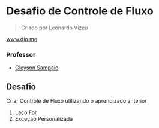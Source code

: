 # Desafio de Controle de Fluxo

> Criado por Leonardo Vizeu

www.dio.me

### Professor
- [Gleyson Sampaio](https://github.com/glysns)

## Desafio

Criar Controle de Fluxo utilizando o aprendizado anterior
1. Laço For
2. Exceção Personalizada
